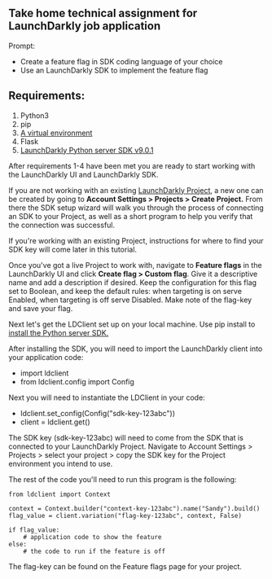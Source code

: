 ## Take home technical assignment for LaunchDarkly job application
Prompt:
* Create a feature flag in SDK coding language of your choice
* Use an LaunchDarkly SDK to implement the feature flag 

## Requirements:
1. Python3
2. pip
3. [A virtual environment](https://packaging.python.org/en/latest/guides/installing-using-pip-and-virtual-environments/)
4. Flask
5. [LaunchDarkly Python server SDK v9.0.1](https://docs.launchdarkly.com/sdk/server-side/python)

After requirements 1-4 have been met you are ready to start working with the LaunchDarkly UI and LaunchDarkly SDK. 

If you are not working with an existing [LaunchDarkly Project](https://docs.launchdarkly.com/home/organize/projects), a new one can be created by going to **Account Settings > Projects > Create Project.** From there the SDK setup wizard will walk you through the process of connecting an SDK to your Project, as well as a short program to help you verify that the connection was successful. 

If you're working with an existing Project, instructions for where to find your SDK key will come later in this tutorial.

Once you've got a live Project to work with, navigate to **Feature flags** in the LaunchDarkly UI and click **Create flag > Custom flag**. Give it a descriptive name and add a description if desired. Keep the configuration for this flag set to Boolean, and keep the default rules: when targeting is on serve Enabled, when targeting is off serve Disabled. Make note of the flag-key and save your flag.

Next let's get the LDClient set up on your local machine. Use pip install to [install the Python server SDK.](https://docs.launchdarkly.com/sdk/server-side/python#getting-started)

After installing the SDK, you will need to import the LaunchDarkly client into your application code:
- import ldclient
- from ldclient.config import Config

Next you will need to instantiate the LDClient in your code:
- ldclient.set_config(Config("sdk-key-123abc"))
- client = ldclient.get()

The SDK key (sdk-key-123abc) will need to come from the SDK that is connected to your LaunchDarkly Project. Navigate to Account Settings > Projects > select your project > copy the SDK key for the Project environment you intend to use.

The rest of the code you'll need to run this program is the following:
```
from ldclient import Context

context = Context.builder("context-key-123abc").name("Sandy").build()
flag_value = client.variation("flag-key-123abc", context, False)

if flag_value:
    # application code to show the feature
else:
    # the code to run if the feature is off

```
The flag-key can be found on the Feature flags page for your project. 

